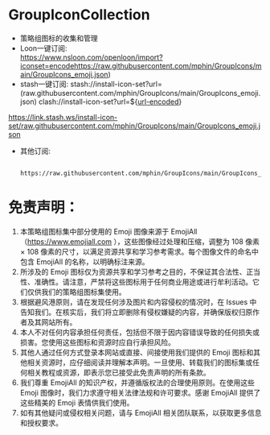 # GroupIconCollection
* 策略组图标的收集和管理
* Loon一键订阅:         
        https://www.nsloon.com/openloon/import?iconset=encodehttps://raw.githubusercontent.com/mphin/GroupIcons/main/GroupIcons_emoji.json)
* stash一键订阅:
        stash://install-icon-set?url=(raw.githubusercontent.com/mphin/GroupIcons/main/GroupIcons_emoji.json)
        clash://install-icon-set?url=${[url-encoded](raw.githubusercontent.com/mphin/GroupIcons/main/GroupIcons_emoji.json)}



                  
https://link.stash.ws/install-icon-set/raw.githubusercontent.com/mphin/GroupIcons/main/GroupIcons_emoji.json

        
* 其他订阅:
        
        https://raw.githubusercontent.com/mphin/GroupIcons/main/GroupIcons_emoji.json



# 免责声明：
1. 本策略组图标集中部分使用的 Emoji 图像来源于 EmojiAll（https://www.emojiall.com ），这些图像经过处理和压缩，调整为 108 像素 × 108 像素的尺寸，以满足资源共享和学习参考需求。每个图像文件的命名中包含 EmojiAll 的名称，以明确标注来源。
2. 所涉及的 Emoji 图标仅为资源共享和学习参考之目的，不保证其合法性、正当性、准确性。请注意，严禁将这些图标用于任何商业用途或进行牟利活动。它们仅供我们的策略组图标集使用。
3. 根据避风港原则，请在发现任何涉及图片和内容侵权的情况时，在 Issues 中告知我们。在核实后，我们将立即删除有侵权嫌疑的内容，并确保版权归原作者及其网站所有。
4. 本人不对任何内容承担任何责任，包括但不限于因内容错误导致的任何损失或损害。您使用这些图标和资源时应自行承担风险。
5. 其他人通过任何方式登录本网站或直接、间接使用我们提供的 Emoji 图标和其他相关资源时，应仔细阅读并理解本声明。一旦使用、转载我们的图标集或任何相关教程或资源，即表示您已接受此免责声明的所有条款。
6. 我们尊重 EmojiAll 的知识产权，并遵循版权法的合理使用原则。在使用这些 Emoji 图像时，我们力求遵守相关法律法规和许可要求。感谢 EmojiAll 提供了这些精美的 Emoji 表情供我们使用。
7. 如有其他疑问或侵权相关问题，请与 EmojiAll 相关团队联系，以获取更多信息和授权要求。

